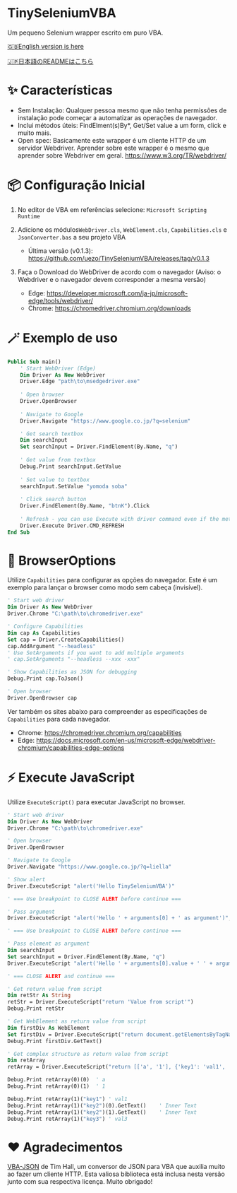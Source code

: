 # TinySeleniumVBA

Um pequeno Selenium wrapper escrito em puro VBA.

[🇬🇧English version is here](https://github.com/uezo/TinySeleniumVBA/blob/main/README.md)

[🇯🇵日本語のREADMEはこちら](https://github.com/uezo/TinySeleniumVBA/blob/main/README.ja.md)

# ✨ Características

- Sem Instalação: Qualquer pessoa mesmo que não tenha permissões de instalação pode começar a automatizar as operações de navegador.
- Inclui métodos úteis: FindElment(s)By*, Get/Set value a um form, click e muito mais.
- Open spec: Basicamente este wrapper é um cliente HTTP de um servidor Webdriver. Aprender sobre este wrapper é o mesmo que aprender sobre Webdriver em geral.
https://www.w3.org/TR/webdriver/


# 📦 Configuração Inicial

1. No editor de VBA em referências selecione: `Microsoft Scripting Runtime`

1. Adicione os módulos`WebDriver.cls`, `WebElement.cls`, `Capabilities.cls` e `JsonConverter.bas` a seu projeto VBA
    - Última versão (v0.1.3): https://github.com/uezo/TinySeleniumVBA/releases/tag/v0.1.3

1. Faça o Download do WebDriver de acordo com o navegador (Aviso: o Webdriver e o navegador devem corresponder a mesma versão)
    - Edge: https://developer.microsoft.com/ja-jp/microsoft-edge/tools/webdriver/
    - Chrome: https://chromedriver.chromium.org/downloads

# 🪄 Exemplo de uso

```vb
Public Sub main()
    ' Start WebDriver (Edge)
    Dim Driver As New WebDriver
    Driver.Edge "path\to\msedgedriver.exe"
    
    ' Open browser
    Driver.OpenBrowser
    
    ' Navigate to Google
    Driver.Navigate "https://www.google.co.jp/?q=selenium"

    ' Get search textbox
    Dim searchInput
    Set searchInput = Driver.FindElement(By.Name, "q")
    
    ' Get value from textbox
    Debug.Print searchInput.GetValue
    
    ' Set value to textbox
    searchInput.SetValue "yomoda soba"
    
    ' Click search button
    Driver.FindElement(By.Name, "btnK").Click
    
    ' Refresh - you can use Execute with driver command even if the method is not provided
    Driver.Execute Driver.CMD_REFRESH
End Sub
```

# 🐙 BrowserOptions

Utilize `Capabilities` para configurar as opções do navegador. Este é um exemplo para lançar o browser como modo sem cabeça (invisível).

```vb
' Start web driver
Dim Driver As New WebDriver
Driver.Chrome "C:\path\to\chromedriver.exe"

' Configure Capabilities
Dim cap As Capabilities
Set cap = Driver.CreateCapabilities()
cap.AddArgument "--headless"
' Use SetArguments if you want to add multiple arguments
' cap.SetArguments "--headless --xxx -xxx"

' Show Capabilities as JSON for debugging
Debug.Print cap.ToJson()

' Open browser
Driver.OpenBrowser cap
```

Ver também os sites abaixo para compreender as especificações de `Capabilities` para cada navegador.
- Chrome: https://chromedriver.chromium.org/capabilities
- Edge: https://docs.microsoft.com/en-us/microsoft-edge/webdriver-chromium/capabilities-edge-options


# ⚡️ Execute JavaScript

Utilize `ExecuteScript()` para executar JavaScript no browser.

```vb
' Start web driver
Dim Driver As New WebDriver
Driver.Chrome "C:\path\to\chromedriver.exe"

' Open browser
Driver.OpenBrowser

' Navigate to Google
Driver.Navigate "https://www.google.co.jp/?q=liella"

' Show alert
Driver.ExecuteScript "alert('Hello TinySeleniumVBA')"

' === Use breakpoint to CLOSE ALERT before continue ===

' Pass argument
Driver.ExecuteScript "alert('Hello ' + arguments[0] + ' as argument')", Array("TinySeleniumVBA")

' === Use breakpoint to CLOSE ALERT before continue ===

' Pass element as argument
Dim searchInput
Set searchInput = Driver.FindElement(By.Name, "q")
Driver.ExecuteScript "alert('Hello ' + arguments[0].value + ' ' + arguments[1])", Array(searchInput, "TinySeleniumVBA")

' === CLOSE ALERT and continue ===

' Get return value from script
Dim retStr As String
retStr = Driver.ExecuteScript("return 'Value from script'")
Debug.Print retStr

' Get WebElement as return value from script
Dim firstDiv As WebElement
Set firstDiv = Driver.ExecuteScript("return document.getElementsByTagName('div')[0]")
Debug.Print firstDiv.GetText()

' Get complex structure as return value from script
Dim retArray
retArray = Driver.ExecuteScript("return [['a', '1'], {'key1': 'val1', 'key2': document.getElementsByTagName('div'), 'key3': 'val3'}]")

Debug.Print retArray(0)(0)  ' a
Debug.Print retArray(0)(1)  ' 1

Debug.Print retArray(1)("key1") ' val1
Debug.Print retArray(1)("key2")(0).GetText()    ' Inner Text
Debug.Print retArray(1)("key2")(1).GetText()    ' Inner Text
Debug.Print retArray(1)("key3") ' val3
```

# ❤️ Agradecimentos

[VBA-JSON](https://github.com/VBA-tools/VBA-JSON) de Tim Hall, um conversor de JSON para VBA que auxilia muito ao fazer um cliente HTTP. Esta valiosa biblioteca está inclusa nesta versão junto com sua respectiva licença. Muito obrigado!
